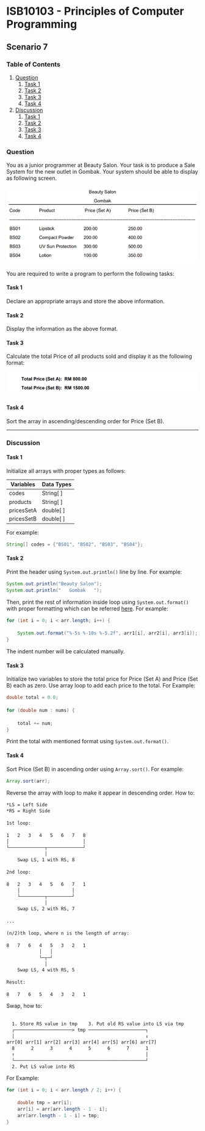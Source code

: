 # ISB10103 - Principles of Computer Programming

## Scenario 7

### Table of Contents

1.  [Question](#question)
    1.  [Task 1](#task-1)
    2.  [Task 2](#task-2)
    3.  [Task 3](#task-3)
    4.  [Task 4](#task-4)
2.  [Discussion](#discussion)
    1.  [Task 1](#task-1-1)
    1.  [Task 2](#task-2-1)
    1.  [Task 3](#task-3-1)
    1.  [Task 4](#task-4-1)

### Question

You as a junior programmer at Beauty Salon. Your task is to produce a Sale System for the new outlet in Gombak. Your system should be able to display as following screen.

![](/assets/images/01.png)

You are required to write a program to perform the following tasks:

#### Task 1

Declare an appropriate arrays and store the above information.

#### Task 2

Display the information as the above format.

#### Task 3

Calculate the total Price of all products sold and display it as the following format:

![](/assets/images/02.png)

#### Task 4

Sort the array in ascending/descending order for Price (Set B).

<hr>

### Discussion

#### Task 1

Initialize all arrays with proper types as follows:

| Variables  | Data Types |
| ---------- | ---------- |
| codes      | String[ ]  |
| products   | String[ ]  |
| pricesSetA | double[ ]  |
| pricesSetB | double[ ]  |

For example:

```Java
String[] codes = {"BS01", "BS02", "BS03", "BS04"};
```

#### Task 2

Print the header using `System.out.println()` line by line. For example:

```Java
System.out.println("Beauty Salon");
System.out.println("   Gombak   ");
```

Then, print the rest of information inside loop using `System.out.format()` with proper formatting which can be referred [here](https://www.baeldung.com/java-printstream-printf). For example:

```Java
for (int i = 0; i < arr.length; i++) {

    System.out.format("%-5s %-10s %-5.2f", arr1[i], arr2[i], arr3[i]);
}
```

The indent number will be calculated manually.

#### Task 3

Initialize two variables to store the total price for Price (Set A) and Price (Set B) each as zero. Use array loop to add each price to the total. For Example:

```Java
double total = 0.0;

for (double num : nums) {

    total += num;
}
```

Print the total with mentioned format using `System.out.format()`.

#### Task 4

Sort Price (Set B) in ascending order using `Array.sort()`. For example:

```Java
Array.sort(arr);
```

Reverse the array with loop to make it appear in descending order. How to:

```
*LS = Left Side
*RS = Right Side

1st loop:

1   2   3   4   5   6   7   8
│                           │
└─────────────┬─────────────┘
              │
    Swap LS, 1 with RS, 8

2nd loop:

8   2   3   4   5   6   7   1
    │                   │
    └─────────┬─────────┘
              │
    Swap LS, 2 with RS, 7

...

(n/2)th loop, where n is the length of array:

8   7   6   4   5   3   2   1
            │   │
            └─┬─┘
              │
    Swap LS, 4 with RS, 5

Result:

8   7   6   5   4   3   2   1
```

Swap, how to:

```

  1. Store RS value in tmp    3. Put old RS value into LS via tmp
  ┌─────────────────────> tmp ─────────────────────┐
  │                                                ↓
arr[0] arr[1] arr[2] arr[3] arr[4] arr[5] arr[6] arr[7]
  8      2      3      4      5      6      7      1
  ↑                                                │
  └────────────────────────────────────────────────┘
  2. Put LS value into RS
```

For Example:

```Java
for (int i = 0; i < arr.length / 2; i++) {

    double tmp = arr[i];
    arr[i] = arr[arr.length - 1 - i];
    arr[arr.length - 1 - i] = tmp;
}
```
